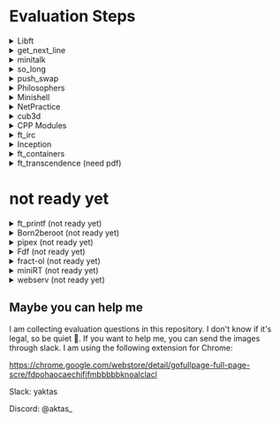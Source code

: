 </p>
<p align="center">
	<h1>Evaluation Steps</h1> 

<details>
  <summary>Libft</summary>
  	<a href="https://github.com/yeaktas/42-evaluations/blob/main/evaulation-pdfs/Libft-2023-07-25.pdf">[Go to pdf]</a>
	</p>
	<p align="center">
	<img alt="Libft" src="https://raw.githubusercontent.com/yeaktas/42-evaluations/main/img/Libft-2023-07-25.png">
</details>


<details>
  <summary>get_next_line</summary>
  	<a href="https://github.com/yeaktas/42-evaluations/blob/main/evaulation-pdfs/get_next_line-2023-01-22.pdf">[Go to pdf]</a>
	</p>
	<p align="center">
	<img alt="get_next_line" src="https://raw.githubusercontent.com/yeaktas/42-evaluations/main/img/get_next_line-2023-02-17.png">
</details>

<details>
  <summary>minitalk</summary>
	<a href="https://github.com/yeaktas/42-evaluations/blob/main/evaulation-pdfs/minitalk-2023-06-05.pdf">[Go to pdf]</a>
	</p>
	<p align="center">
	<img alt="minitalk" src="https://raw.githubusercontent.com/yeaktas/42-evaluations/main/img/minitalk-2023-01-22.png">
</details>

<details>
  <summary>so_long</summary>
	<a href="https://github.com/yeaktas/42-evaluations/blob/main/evaulation-pdfs/so_long-2023-06-22.pdf">[Go to pdf]</a>
	</p>
	<p align="center">
	<img alt="so_long" src="https://raw.githubusercontent.com/yeaktas/42-evaluations/main/img/so_long-2023-06-22.png">
</details>

<details>
  <summary>push_swap</summary>
	<a href="https://github.com/yeaktas/42-evaluations/blob/main/evaulation-pdfs/push_swap-2023-06-21.pdf">[Go to pdf]</a>
	</p>
	<p align="center">
	<img alt="push_swap" src="https://raw.githubusercontent.com/yeaktas/42-evaluations/main/img/push_swap-2023-06-21.png">
</details>

<details>
  <summary>Philosophers</summary>
  	<a href="https://github.com/yeaktas/42-evaluations/blob/main/evaulation-pdfs/philosophers-2023-02-24.pdf">[Go to pdf]</a>
	</p>
	<p align="center">
	<img alt="Philosophers" src="https://raw.githubusercontent.com/yeaktas/42-evaluations/main/img/philosophers-2023-02-24.png">
</details>

<details>
  <summary>Minishell</summary>
	<a href="https://github.com/yeaktas/42-evaluations/blob/main/evaulation-pdfs/minishell-2023-12-22.pdf">[Go to pdf]</a>
	</p>
	<p align="center">
	<img alt="Minishell" src="https://raw.githubusercontent.com/yeaktas/42-evaluations/main/img/minishell-2023-12-22.png">
</details>

<details>
  <summary>NetPractice</summary>
	<a href="https://github.com/yeaktas/42-evaluations/blob/main/evaulation-pdfs/netpractice-2023-01-22.pdf">[Go to pdf]</a>
	</p>
	<p align="center">
	<img alt="NetPractice" src="https://raw.githubusercontent.com/yeaktas/42-evaluations/main/img/netpractice-2023-01-22.png">
</details>

<details>
  <summary>cub3d</summary>
	<a href="https://github.com/yeaktas/42-evaluations/blob/main/evaulation-pdfs/cub3d-2023-02-02.pdf">[Go to pdf]</a>
	</p>
	<p align="center">
	<img alt="cub3d" src="https://raw.githubusercontent.com/yeaktas/42-evaluations/main/img/cub3d-2023-02-02.png">
</details>

<details>
  <summary>CPP Modules</summary>
    <ul>
	</p>
	<details>
  		<summary>CPP Module 00</summary>
		<a href="https://github.com/yeaktas/42-evaluations/blob/main/evaulation-pdfs/cpp_module_00-2023-05-02.pdf">[Go to pdf]</a>
		</p>
		<p align="center">
		<img alt="CPP Module 00" src="https://raw.githubusercontent.com/yeaktas/42-evaluations/main/img/cpp_module_00-2023-02-01.png">
	</details>
	<details>
  		<summary>CPP Module 01</summary>
		<a href="https://github.com/yeaktas/42-evaluations/blob/main/evaulation-pdfs/cpp_module_01-2023-06-9.pdf">[Go to pdf]</a>
		</p>
		<p align="center">
		<img alt="CPP Module 01" src="https://raw.githubusercontent.com/yeaktas/42-evaluations/main/img/cpp_module_01-2023-01-22.png">
	</details>
	<details>
  		<summary>CPP Module 02</summary>
		<a href="https://github.com/yeaktas/42-evaluations/blob/main/evaulation-pdfs/cpp_module_02-2023-07-25.pdf">[Go to pdf]</a>
		</p>
		<p align="center">
		<img alt="CPP Module 02" src="https://raw.githubusercontent.com/yeaktas/42-evaluations/main/img/cpp_module_02-2023-07-25.png">
	</details>
	<details>
  		<summary>CPP Module 03</summary>
		<a href="https://github.com/yeaktas/42-evaluations/blob/main/evaulation-pdfs/cpp_module_03-2024-01-09.pdf">[Go to pdf]</a>
		</p>
		<p align="center">
		<img alt="CPP Module 03" src="https://raw.githubusercontent.com/yeaktas/42-evaluations/main/img/cpp_module_03-2024-01-09.png">
	</details>
	<details>
  		<summary>CPP Module 07 (need pdf)</summary>
		</p>
		<p align="center">
		<img alt="CPP Module 07" src="https://raw.githubusercontent.com/yeaktas/42-evaluations/main/img/cpp_module_07-2023-07-05.png">
	</details>
	<details>
  		<summary>CPP Module 08</summary>
		<a href="https://github.com/yeaktas/42-evaluations/blob/main/evaulation-pdfs/cpp_module_08-2023-10-05.pdf">[Go to pdf]</a>
		</p>
		<p align="center">
		<img alt="CPP Module 08" src="https://raw.githubusercontent.com/yeaktas/42-evaluations/main/img/cpp_module_08-2023-10-05.png">
	</details>
	<details>
		<summary>CPP Module 09</summary>
		<a href="https://github.com/yeaktas/42-evaluations/blob/main/evaulation-pdfs/cpp_module_09-2023-07-07.pdf">[Go to pdf]</a>
		</p>
		<p align="center">
		<img alt="CPP Module 09" src="https://raw.githubusercontent.com/yeaktas/42-evaluations/main/img/cpp_module_09-2023-07-07.png">
	</details>
	</ul>
</details>

<details>
  <summary>ft_irc</summary>
  	<a href="https://github.com/yeaktas/42-evaluations/blob/main/evaulation-pdfs/ft_irc-2023-06-23.pdf">[Go to pdf]</a>
	</p>
	<p align="center">
	<img alt="ft_irc" src="https://raw.githubusercontent.com/yeaktas/42-evaluations/main/img/ft_irc-2023-06-23.png">
</details>

<details>
  <summary>Inception</summary>
  	<a href="https://github.com/yeaktas/42-evaluations/blob/main/evaulation-pdfs/inception-2024-01-10.pdf">[Go to pdf]</a>
	</p>
	<p align="center">
	<img alt="Inception" src="https://raw.githubusercontent.com/yeaktas/42-evaluations/main/img/inception-2024-01-10.png">
</details>

<details>
  <summary>ft_containers</summary>
	</p>
	<p align="center">
	<img alt="ft_containers" src="https://raw.githubusercontent.com/yeaktas/42-evaluations/main/img/ft_containers-2023-01-30.png">
</details>

<details>
  <summary>ft_transcendence (need pdf)</summary>
	</p>
	<p align="center">
	<img alt="ft_transcendence" src="https://raw.githubusercontent.com/yeaktas/42-evaluations/main/img/ft_transcendence-2023-07-05.png">
</details>

# not ready yet

<details>
  <summary>ft_printf (not ready yet)</summary>
	</p>
	<p align="center">
	<img alt="ft_printf" src="https://raw.githubusercontent.com/yeaktas/42-evaluations/main/img/help.jpg">
</details>

<details>
  <summary>Born2beroot (not ready yet)</summary>
	</p>
	<p align="center">
	<img alt="Born2beroot" src="https://raw.githubusercontent.com/yeaktas/42-evaluations/main/img/help.jpg">
</details>

<details>
  <summary>pipex (not ready yet)</summary>
	</p>
	<p align="center">
	<img alt="pipex" src="https://raw.githubusercontent.com/yeaktas/42-evaluations/main/img/help.jpg">
</details>

<details>
  <summary>Fdf (not ready yet)</summary>
	</p>
	<p align="center">
	<img alt="Fdf" src="https://raw.githubusercontent.com/yeaktas/42-evaluations/main/img/help.jpg">
</details>

<details>
  <summary>fract-ol (not ready yet)</summary>
	</p>
	<p align="center">
	<img alt="fract-ol" src="https://raw.githubusercontent.com/yeaktas/42-evaluations/main/img/help.jpg">
</details>

<details>
  <summary>miniRT (not ready yet)</summary>
	</p>
	<p align="center">
	<img alt="miniRT" src="https://raw.githubusercontent.com/yeaktas/42-evaluations/main/img/help.jpg">
</details>



<details>
  <summary>webserv (not ready yet)</summary>
	</p>
	<p align="center">
	<img alt="webserv" src="https://raw.githubusercontent.com/yeaktas/42-evaluations/main/img/help.jpg">
</details>

## Maybe you can help me
I am collecting evaluation questions in this repository. I don't know if it's legal, so be quiet 🤫. If you want to help me, you can send the images through slack. I am using the following extension for Chrome:

https://chrome.google.com/webstore/detail/gofullpage-full-page-scre/fdpohaocaechififmbbbbbknoalclacl

Slack: yaktas

Discord: @aktas_